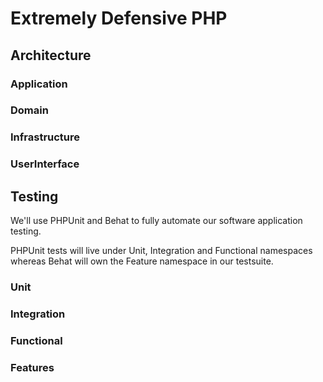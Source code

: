 # Extremely Defensive PHP

## Architecture

### Application
### Domain
### Infrastructure
### UserInterface

## Testing

We'll use PHPUnit and Behat to fully automate our software application testing.

PHPUnit tests will live under Unit, Integration and Functional namespaces whereas Behat will own the Feature namespace in our testsuite.

### Unit

### Integration

### Functional

### Features
